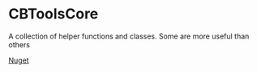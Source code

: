 # CBToolsCore
A collection of helper functions and classes. Some are more useful than others

[Nuget](https://www.nuget.org/packages/CBTools_Core/)
